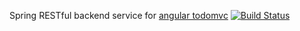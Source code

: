 Spring RESTful backend service for [angular todomvc](https://github.com/tastejs/todomvc/tree/gh-pages/examples/angularjs)
[![Build Status](https://travis-ci.org/dimyriy/todomvc.svg?branch=master)](https://travis-ci.org/dimyriy/todomvc)
